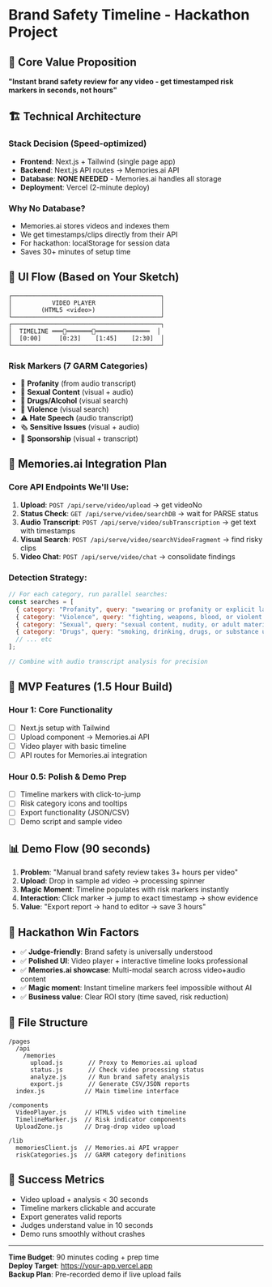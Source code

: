 # Brand Safety Timeline - Hackathon Project

## 🎯 Core Value Proposition
**"Instant brand safety review for any video - get timestamped risk markers in seconds, not hours"**

## 🏗️ Technical Architecture

### Stack Decision (Speed-optimized)
- **Frontend**: Next.js + Tailwind (single page app)
- **Backend**: Next.js API routes → Memories.ai API
- **Database**: **NONE NEEDED** - Memories.ai handles all storage
- **Deployment**: Vercel (2-minute deploy)

### Why No Database?
- Memories.ai stores videos and indexes them
- We get timestamps/clips directly from their API
- For hackathon: localStorage for session data
- Saves 30+ minutes of setup time

## 🎨 UI Flow (Based on Your Sketch)

```
┌─────────────────────────────────────────┐
│           VIDEO PLAYER                  │
│        (HTML5 <video>)                  │
└─────────────────────────────────────────┘
┌─────────────────────────────────────────┐
│  TIMELINE ═══🔴═══════🔴═══════════════  │
│  [0:00]     [0:23]    [1:45]    [2:30]  │
└─────────────────────────────────────────┘
```

### Risk Markers (7 GARM Categories)
- 🤬 **Profanity** (from audio transcript)  
- 💋 **Sexual Content** (visual + audio)
- 🍺 **Drugs/Alcohol** (visual search)
- 🔫 **Violence** (visual search) 
- ⚠️ **Hate Speech** (audio transcript)
- 🗞️ **Sensitive Issues** (visual + audio)
- 📣 **Sponsorship** (visual + transcript)

## 🔌 Memories.ai Integration Plan

### Core API Endpoints We'll Use:
1. **Upload**: `POST /api/serve/video/upload` → get videoNo
2. **Status Check**: `GET /api/serve/video/searchDB` → wait for PARSE status  
3. **Audio Transcript**: `POST /api/serve/video/subTranscription` → get text with timestamps
4. **Visual Search**: `POST /api/serve/video/searchVideoFragment` → find risky clips
5. **Video Chat**: `POST /api/serve/video/chat` → consolidate findings

### Detection Strategy:
```javascript
// For each category, run parallel searches:
const searches = [
  { category: "Profanity", query: "swearing or profanity or explicit language" },
  { category: "Violence", query: "fighting, weapons, blood, or violent content" },
  { category: "Sexual", query: "sexual content, nudity, or adult material" },
  { category: "Drugs", query: "smoking, drinking, drugs, or substance use" },
  // ... etc
];

// Combine with audio transcript analysis for precision
```

## 🚀 MVP Features (1.5 Hour Build)

### Hour 1: Core Functionality
- [ ] Next.js setup with Tailwind
- [ ] Upload component → Memories.ai API  
- [ ] Video player with basic timeline
- [ ] API routes for Memories.ai integration

### Hour 0.5: Polish & Demo Prep
- [ ] Timeline markers with click-to-jump
- [ ] Risk category icons and tooltips  
- [ ] Export functionality (JSON/CSV)
- [ ] Demo script and sample video

## 📊 Demo Flow (90 seconds)
1. **Problem**: "Manual brand safety review takes 3+ hours per video"
2. **Upload**: Drop in sample ad video → processing spinner  
3. **Magic Moment**: Timeline populates with risk markers instantly
4. **Interaction**: Click marker → jump to exact timestamp → show evidence
5. **Value**: "Export report → hand to editor → save 3 hours"

## 🎪 Hackathon Win Factors
- ✅ **Judge-friendly**: Brand safety is universally understood
- ✅ **Polished UI**: Video player + interactive timeline looks professional  
- ✅ **Memories.ai showcase**: Multi-modal search across video+audio content
- ✅ **Magic moment**: Instant timeline markers feel impossible without AI
- ✅ **Business value**: Clear ROI story (time saved, risk reduction)

## 🔧 File Structure
```
/pages
  /api
    /memories
      upload.js       // Proxy to Memories.ai upload
      status.js       // Check video processing status
      analyze.js      // Run brand safety analysis
      export.js       // Generate CSV/JSON reports
  index.js           // Main timeline interface

/components  
  VideoPlayer.js     // HTML5 video with timeline
  TimelineMarker.js  // Risk indicator components  
  UploadZone.js      // Drag-drop video upload
  
/lib
  memoriesClient.js  // Memories.ai API wrapper
  riskCategories.js  // GARM category definitions
```

## 🎯 Success Metrics
- Video upload + analysis < 30 seconds
- Timeline markers clickable and accurate
- Export generates valid reports
- Judges understand value in 10 seconds
- Demo runs smoothly without crashes

---
**Time Budget**: 90 minutes coding + prep time  
**Deploy Target**: https://your-app.vercel.app  
**Backup Plan**: Pre-recorded demo if live upload fails
